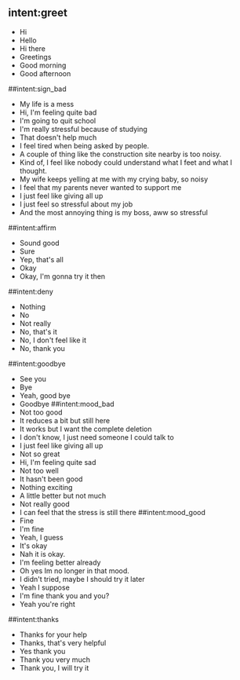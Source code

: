 ## intent:greet
- Hi
- Hello
- Hi there
- Greetings
- Good morning
- Good afternoon

##intent:sign_bad
- My life is a mess
- Hi, I'm feeling quite bad
- I'm going to quit school
- I'm really stressful because of studying
- That doesn't help much
- I feel tired when being asked by people.
- A couple of thing like the construction site nearby is too noisy.
- Kind of, I feel like nobody could understand what I feet and what I thought.
- My wife keeps yelling at me with my crying baby, so noisy
- I feel that my parents never wanted to support me 
- I just feel like giving all up
- I just feel so stressful about my job
- And the most annoying thing is my boss, aww so stressful

##intent:affirm
- Sound good
- Sure
- Yep, that's all
- Okay
- Okay, I'm gonna try it then

##intent:deny
- Nothing
- No
- Not really
- No, that's it
- No, I don't feel like it
- No, thank you

##intent:goodbye
- See you
- Bye
- Yeah, good bye
- Goodbye
##intent:mood_bad
- Not too good
- It reduces a bit but still here
- It works but I want the complete deletion
- I don't know, I just need someone I could talk to
- I just feel like giving all up
- Not so great
- Hi, I'm feeling quite sad
- Not too well
- It hasn't been good
- Nothing exciting
- A little better but not much
- Not really good
- I can feel that the stress is still there
##intent:mood_good
- Fine
- I'm fine
- Yeah, I guess
- It's okay
- Nah it is okay. 
- I'm feeling better already
- Oh yes Im no longer in that mood. 
- I didn't tried, maybe I should try it later
- Yeah I suppose
- I'm fine thank you and you?
- Yeah you're right

##intent:thanks
- Thanks for your help
- Thanks, that's very helpful
- Yes thank you
- Thank you very much
- Thank you, I will try it